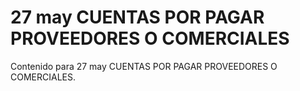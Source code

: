 # 27 may  CUENTAS POR PAGAR PROVEEDORES O COMERCIALES

Contenido para 27 may  CUENTAS POR PAGAR PROVEEDORES O COMERCIALES.